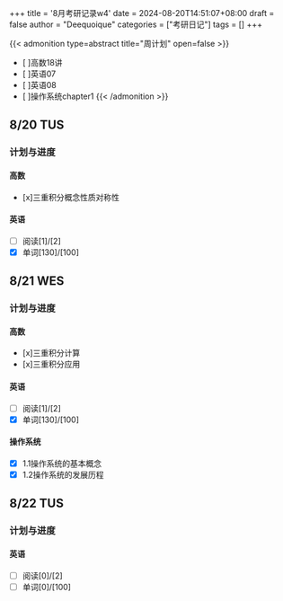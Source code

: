 +++
title = '8月考研记录w4'
date = 2024-08-20T14:51:07+08:00
draft = false
author = "Deequoique"
categories = ["考研日记"]
tags = []
+++

{{< admonition type=abstract title="周计划" open=false >}}
- [ ]高数18讲
- [ ]英语07
- [ ]英语08
- [ ]操作系统chapter1
{{< /admonition >}}

## 8/20 TUS
### 计划与进度
#### 高数
- [x]三重积分概念性质对称性
#### 英语
- [ ] 阅读[1]/[2]
- [x] 单词[130]/[100]

## 8/21 WES
### 计划与进度
#### 高数
- [x]三重积分计算
- [x]三重积分应用
#### 英语
- [ ] 阅读[1]/[2]
- [x] 单词[130]/[100]
#### 操作系统
- [x] 1.1操作系统的基本概念
- [x] 1.2操作系统的发展历程

## 8/22 TUS
### 计划与进度
#### 英语
- [ ] 阅读[0]/[2]
- [ ] 单词[0]/[100]